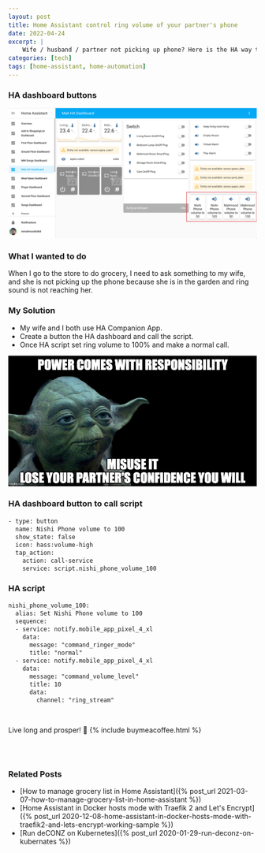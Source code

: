```yaml
---
layout: post
title: Home Assistant control ring volume of your partner's phone
date: 2022-04-24
excerpt: |
    Wife / husband / partner not picking up phone? Here is the HA way to control ring volume.
categories: [tech]
tags: [home-assistant, home-automation]
---
```


### HA dashboard buttons
![image](/assets/images/2022-04/HA-ring-volume-control-24042022.png)


### What I wanted to do
When I go to the store to do grocery, I need to ask something to my wife, and she is not picking up the 
phone because she is in the garden and ring sound is not reaching her.


### My Solution
- My wife and I both use HA Companion App.
- Create a button the HA dashboard and call the script.
- Once HA script set ring volume to 100% and make a normal call.

![image](/assets/images/2022-04/Yoda-says-Power-comes-with-responsibility.jpeg)


### HA dashboard button to call script
```
- type: button
  name: Nishi Phone volume to 100
  show_state: false
  icon: hass:volume-high
  tap_action:
    action: call-service
    service: script.nishi_phone_volume_100
```

### HA script
```
nishi_phone_volume_100:
  alias: Set Nishi Phone volume to 100
  sequence:
  - service: notify.mobile_app_pixel_4_xl
    data:
      message: "command_ringer_mode"
      title: "normal"
  - service: notify.mobile_app_pixel_4_xl
    data:
      message: "command_volume_level"
      title: 10
      data:
        channel: "ring_stream"
```

<br/>

Live long and prosper! :vulcan_salute:
{% include buymeacoffee.html %}

<br/>
<br/>

### Related Posts
- [How to manage grocery list in Home Assistant]({% post_url 2021-03-07-how-to-manage-grocery-list-in-home-assistant %})
- [Home Assistant in Docker hosts mode with Traefik 2 and Let's Encrypt]({% post_url 2020-12-08-home-assistant-in-docker-hosts-mode-with-traefik2-and-lets-encrypt-working-sample %})
- [Run deCONZ on Kubernetes]({% post_url 2020-01-29-run-deconz-on-kubernates %})